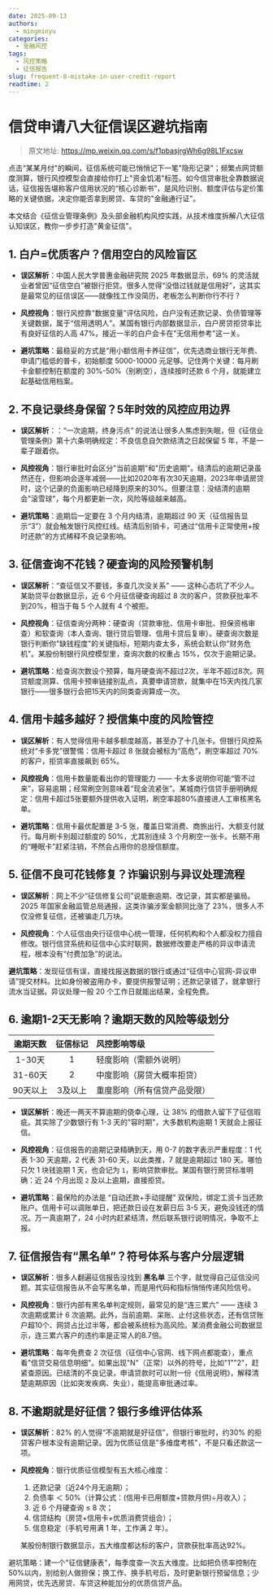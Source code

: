 ```yaml
---
date: 2025-09-13
authors:
  - mingminyu
categories:
  - 金融风控
tags:
  - 风控策略
  - 征信报告
slug: frequent-8-mistake-in-user-credit-report
readtime: 2
---
```


# 信贷申请八大征信误区避坑指南

> 原文地址: https://mp.weixin.qq.com/s/f1pbasjrgWh6g98L1Fxcsw

点击“某某月付"的瞬间，征信系统可能已悄悄记下一笔"隐形记录"；频繁点网贷额度测算，银行风控模型会直接给你打上"资金饥渴"标签。如今信贷审批全靠数据说话，征信报告堪称客户信用状况的“核心诊断书”，是风险识别、额度评估与定价策略的关键依据，决定你能否拿到房贷、车贷的"金融通行证"。

本文结合《征信业管理条例》及头部金融机构风控实践，从技术维度拆解八大征信认知误区，教你一步步打造"黄金征信"。

<!-- more -->

## 1. 白户=优质客户？信用空白的风险盲区

- **误区解析**：中国人民大学普惠金融研究院 2025 年数据显示，69% 的灵活就业者曾因“征信空白”被银行拒贷。很多人觉得“没借过钱就是信用好”，这其实是最常见的征信误区——就像找工作没简历，老板怎么判断你行不行？

- **风控视角**：银行风控靠“数据变量”评估风险，白户没有还款记录、负债管理等关键数据，属于“信用透明人”。某国有银行内部数据显示，白户房贷拒贷率比有良好征信的人高 47%，接近一半的白户会卡在"无信用参考"这一关。

- **避坑策略**：最稳妥的方式是“用小额信用卡养征信”，优先选商业银行无年费、申请门槛低的普卡，初始额度 5000-10000 元足够。记住两个关键：每月刷卡金额控制在额度的 30%-50%（别刷空），连续按时还款 6 个月，就能建立起基础信用档案。

## 2. 不良记录终身保留？5年时效的风控应用边界

- **误区解析**：：“一次逾期，终身污点” 的说法让很多人焦虑到失眠，但《征信业管理条例》第十六条明确规定：不良信息自欠款结清之日起保留 5 年，不是一辈子跟着你。

- **风控视角**：银行审批时会区分"当前逾期"和"历史逾期"。结清后的逾期记录虽然还在，但影响会逐年减弱——比如2020年有次30天逾期，2023年申请房贷时，这个记录的负面影响已经降到原来的30%。但要注意：没结清的逾期会"滚雪球"，每个月都更新一次，风险等级越来越高。

- **避坑策略**：逾期后一定要在 3 个月内结清，逾期超过 90 天（征信报告显示“3”）就会触发银行风控红线。结清后别销卡，可通过“信用卡正常使用+按时还款”的方式稀释不良记录影响。

## 3. 征信查询不花钱？硬查询的风险预警机制

- **误区解析**：“查征信又不要钱，多查几次没关系” —— 这种心态坑了不少人。某助贷平台数据显示，近 6 个月征信硬查询超过 8 次的客户，贷款获批率不到20%，相当于每 5 个人就有 4 个被拒。

- **风控视角**：征信查询分两种：硬查询（贷款审批、信用卡审批、担保资格审查）和软查询（本人查询、银行贷后管理、信用卡贷后复审）。硬查询次数是银行判断你"缺钱程度"的关键指标，短期内查太多，系统会默认你"财务危机"。某股份制银行风控模型里，查询次数的权重占 15%，仅次于逾期记录。

- **避坑策略**：给查询次数设个预算，每月硬查询不超过2次，半年不超过8次。网贷额度测算、信用卡预审链接别乱点，真要申请贷款，就集中在15天内找几家银行——很多银行会把15天内的同类查询算成一次。

## 4. 信用卡越多越好？授信集中度的风险管控

- **误区解析**：有人觉得信用卡越多额度越高，甚至办了十几张卡。但银行风控系统对“卡多党”很警惕：信用卡超过 8 张就会被标为“高危”，刷空率超过 70% 的客户，拒贷率直接飙到 65%。

- **风控视角**：信用卡数量能看出你的管理能力 —— 卡太多说明你可能“管不过来”，容易逾期；经常刷空则意味着“现金流紧张”。某城商行信贷手册明确规定：信用卡超过5张要额外提供收入证明，刷空率超80%直接进人工审核黑名单。

- **避坑策略**：信用卡最优配置是 3-5 张，覆盖日常消费、商旅出行、大额支付就行。每月刷卡别超过额度的 50%，尤其别连续 3 个月刷空一张卡。长期不用的“睡眠卡”赶紧注销，不然会占用你的总授信额度。

## 5. 征信不良可花钱修复？诈骗识别与异议处理流程

- **误区解析**：网上不少“征信修复公司”说能删逾期、改记录，其实都是骗局。2025 年国家金融监管总局通报，这类诈骗涉案金额同比涨了 23%，很多人不仅没修复征信，还被骗走几万块。

- **风控视角**：个人征信由央行征信中心统一管理，任何机构和个人都没权力擅自修改。银行信贷系统和征信中心实时联网，数据修改要走严格的异议申请流程，根本没有“付费加急”的说法。

**避坑策略**：发现征信有误，直接找报送数据的银行或通过“征信中心官网-异议申请”提交材料。比如身份被盗用办卡，要提供报警证明；还款记录错了，就拿银行流水当证据。异议处理一般 20 个工作日就能出结果，全程免费。

## 6. 逾期1-2天无影响？逾期天数的风险等级划分

| 逾期天数 | 征信标记 | 风控影响等级                 |
| :------: | :------: | :--------------------------- |
|  1-30天  |    1     | 轻度影响（需额外说明）       |
| 31-60天  |    2     | 中度影响（房贷大概率拒贷）   |
| 90天以上 | 3及以上  | 重度影响（所有信贷产品受限） |

- **误区解析**：晚还一两天不算逾期的侥幸心理，让 38% 的借款人留下了征信瑕疵。其实除了少数银行有 1-3 天的"容时期"，大多数机构逾期 1 天就会上报征信。

- **风控视角**：征信报告的逾期记录精确到天，用 0-7 的数字表示严重程度：1 代表 1-30 天逾期，2 代表 31-60 天，以此类推，7 就是逾期超过 180 天。哪怕只欠 1 块钱逾期 1 天，也会记为 `1`，影响贷款审批。某国有银行房贷标准明确：近 24 个月出现 `2` 及以上逾期，直接拒贷。

- **避坑策略**：最保险的办法是 “自动还款+手动提醒” 双保险，绑定工资卡当还款账户。信用卡可以调账单日，把还款日设在发薪日后 3-5 天，避免没钱还的情况。万一真逾期了，24 小时内赶紧结清，然后联系银行说明情况，争取不上报。

## 7. 征信报告有“黑名单”？符号体系与客户分层逻辑

- **误区解析**：很多人翻遍征信报告没找到 **黑名单** 三个字，就觉得自己征信没问题。其实征信报告从不会写黑名单，而是用代码和指标悄悄传递风险信号。

- **风控视角**：银行内部有黑名单判定规则，最常见的是“连三累六” —— 连续 3 次逾期或累计 6 次逾期。此外，当前逾期、呆账、止付这些状态，还有信贷账户超10个、网贷占比过半等，都会被系统标为高风险。某消费金融公司数据显示，连三累六客户的违约率是正常人的8.7倍。

- **避坑策略**：每年免费查 2 次征信（征信中心官网、线下网点都能查），重点看"信贷交易信息明细"。如果出现"N"（正常）以外的符号，比如"1""2"，赶紧查原因。已结清的不良记录，申请贷款时可以附一份《信用说明》，解释清楚逾期原因（比如突发疾病、失业），能提高审批通过率。

## 8. 不逾期就是好征信？银行多维评估体系

- **误区解析**：82% 的人觉得“不逾期就是好征信”，但银行审批时，约30% 的拒贷客户根本没有逾期记录。因为优质征信是"多维度考核"，不是只看还款这一项。

- **风控视角**：银行优质征信模型有五大核心维度：

    1. 还款记录（近24个月无逾期）；
    2. 负债率 ＜ 50%（计算公式：(信用卡已用额度+贷款月供)÷月收入）；
    3. 近 6 个月硬查询 ≤ 8 次；
    4. 信贷结构（房贷+信用卡+优质消费贷组合）；
    5. 信息稳定（手机号用满 1 年，工作满 2 年）。

    某股份制银行数据显示，五大维度都达标的客户，贷款获批率高达92%。

避坑策略：建一个"征信健康表"，每季度查一次五大维度。比如把负债率控制在50%以内，别给别人做担保；换工作、换手机号后，及时更新银行预留信息；少用网贷，优先选房贷、车贷这种能加分的优质信贷产品。

